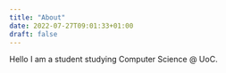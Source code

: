 ```yaml
---
title: "About"
date: 2022-07-27T09:01:33+01:00
draft: false
---
```


Hello I am a student studying Computer Science @ UoC.